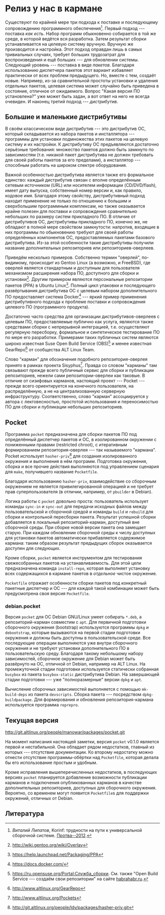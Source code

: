 Релиз у нас в кармане
=====================

Существуют по крайней мере три подхода к поставке и последующему
сопровождению программного обеспечения[^1]. Первый подход --- поставка
*как есть*. Набор программ обыкновенно собирается в той же среде, в
которой ведётся вся разработка. Затем результат сборки устанавливается
на целевую систему вручную. Вручную же производится и настройка. Этот
подход оправдан лишь в самых тривиальных случаях, требует больших
трудозатрат для воспроизведения и ещё больших --- для обновлении
системы. Следующий уровень --- поставка в виде *пакетов*. Благодаря
использованию диспетчера пакетов этот вариант избавляет практически от
всех проблем предыдущего. Но, вместе с тем, создаёт новые. Например,
из-за сравнительной простоты установки и удаления отдельных пакетов,
целевая система может случайно быть приведена в состояние, отличное от
ожидаемого. Вопрос "Какая версия ПО установлена?" уже может быть
задан, а вот ответ на него не всегда очевиден. И наконец третий
подход --- *дистрибутив*.


Большие и маленькие дистрибутивы
--------------------------------

В своём классическом виде дистрибутив --- это дистрибутив ОС, который
складывается из набора пакетов и инсталлятора --- программы для
установки подмножества этих пакетов на целевую систему и их
настройки. К дистрибутиву ОС предъявляются достаточно  серьёзные
требования: множество пакетов должно быть замкнуто по зависимостям
(т.е. никакой пакет дистрибутива не должен требовать для своей работы
пакетов за его пределами), а инсталлятор --- способным работать на
широком спектре оборудования.

Важной особенностью дистрибутива является также его
формальное единство: каждый дистрибутив связан с вполне определённым
сетевым источником (URL) или носителем информации (CD/DVD/flash),
имеет дату выпуска, собственный номер версии и, как правило, кодовое
имя. Благодаря этому свойству, дистрибутивный подход находит
применение не только по отношению к большим и сверхбольшим программным
комплексам, но также оказывается крайне полезен для поставки и
сопровождения сравнительно небольших по размеру систем прикладного
ПО. В отличие от дистрибутивов ОС, дистрибутивы прикладного ПО,
конечно же, не обладают в полной мере свойством замкнутости: напротив,
входящие в них программы по обыкновению требуют для своей работы
определённых компонентов ОС, предоставляемых пакетами базового
дистрибутива. Из-за этой особенности такие дистрибутивы получили
название дополнительных репозиториев или репозиториев-оверлеев.

Приведём несколько примеров. Собственно термин "оверлей", по-видимому,
происходит из Gentoo Linux (а возможно, и FreeBSD), где оверлей
является стандартным и доступным для пользователя механизмом
расширения набора ПО, доступного для сборки и установки[^2]. Другим
примером являются персональные репозитории пакетов (PPA) в Ubuntu
Linux[^3]. Полный цикл упаковки и последующего развёртывания
дистрибутива ОС с целевым набором дополнительного ПО предоставляет
система Docker[^4] --- яркий пример применения дистрибутивного подхода
к проблеме поставки и сопровождения целевого ПО (программного
продукта).

Достаточно часто средства для организации дистрибутивов-оверлеев с
целевым ПО, предоставляемые публично как услуга, являются также
средствами сборки с непрерывной интеграцией, т.е. осуществляют
регулярную пересборку, формальное и синтетическое тестирование
ПО по мере его разработки. Примерами таких публичных систем
являются широко известная Suse Open Build Service (OBS)[^5] и менее
известная GearRepo[^6] от сообщества ALT Linux Team.

Слово "карман" для обозначения подобного репозитория-оверлея принято в
рамках проекта Sisyphus[^7]. Правда со словом "карманы" там связывают
прежде всего публичный сервис для сборки и публикации репозиториев,
нежели сами репозитории-оверлеи как таковые. В отличие от сизифовых
карманов, настоящий проект --- Pocket --- прежде всего ориентируется
на конечного пользователя, на распределённую, а не на централизованную
серверную инфраструктуру. Соответственно, слово "карман" ассоциируется
у автора с лекговесностью, простотой использования и переносимостью ПО
для сборки и публикации небольших репозиториев.


Pocket
------

Программа `pocket` предназначена для сборки пакетов ПО под
определённый диспетчер пакетов и ОС, в изолированном окружении с
пониженными правами (restricted chroot), с итеративным формированием
репозитория-оверлея --- так называемого "кармана". Pocket использует
`hasher-priv`[^8] для создания изолированного окружения и выполнения в
нём программ. Подготовка окружения, сборка и все прочие действия
выполняются под управлением сценария для `make`, получившего название
`Pocketfile`.

Благодаря использованию `hasher-priv`, взаимодействие со сборочным
окружением не является привилегированной операцией и не требует прав
суперпользователя (в отличии, например, от `pbuilder` в Debian).

Логика работы с `pocket` довольно проста: пользователь использует
команды `sync-in` и `sync-out` для передачи исходных файлов между
пользовательской и сборочной средой и команды `build` и `rebuild` для
сборки и контрольной пересборки пакета. Результат успешной сборки
добавляется в локальный репозиторий-карман, доступный вне сборочной
среды. При сборке новой версии пакета она замещает старую. При каждом
обновлении сборочной среды к числу доступных для установки пакетов
автоматически прибавляется содержимое кармана: таким образом результат
предыдущих сборок оказывается доступен для следующих.

Кроме сборки, `pocket` является инструментом для тестирования
свежесобранных пакетов на устанавливаемость. Для этой цели
предназначена команда `install-repo`, которая выполняет установку всех
содержащихся в кармане пакетов в *отдельное* чистое окружение.

`Pocketfile` отражает особенности сборки пакетов под конкретный
пакетные диспетчер и ОС --- для каждой такой комбинации может быть
предусмотрена своя версия `Pocketfile`.

### debian.pocket

Версия `pocket` для ОС Debian GNU/Linux умеет собирать `*.deb`, а
репозиторий-карман совместим с `apt`. Для первичной подготовки
сборочного окружения (bootstrap) используются программы `dpkg` и
`debootstrap`, которые вызываются на первой стадии подготовки
окружения и должны быть доступны в пользовательской среде. Все
последующие операции выполняются уже внутри сборочного окружения и не
требуют установки дополнительного ПО в пользовательскую
среду. Благодаря такому небольшому набору зависимостей, сборочное
окружение для Debian может быть развёрнуто на ОС, отличной от Debian,
например на ALT Linux. На промежуточной стадии подготовки используется
статически собранная `busybox` из пакета `busybox-static` дистрибутива
Debian. На завершающей стадии подготовки --- уже "полноразмерные"
версии `dpkg` и `apt`.

Вычисление сборочных зависимостей выполняется с помощью
`mk-build-deps` из пакета `devscripts`. Сборка пакета --- посредством
`dpkg-buildpackage`. Для формирования и обновления репозитория-кармана
используется программа `reprepro`.


Текущая версия
--------------

<http://git.altlinux.org/people/manowar/packages/pocket.git>

На момент написания настоящей заметки, версия `pocket` v0.1.0 является
первой и нестабильной. Она обладает рядом недостатков, главный из
которых --- отсутствие документации. Ко второму недостатку можно
отнести отсутствие программы-обёртки над `Pocketfile`, которая делала
бы его использование простым и удобным.

Кроме исправления вышеперечисленных недостатков, в последующих версиях
`pocket` планируется добавление возможности публикации карманов и
подключения опубликованных карманов в качестве дополнительных
репозиториев, доступных для сборочного окружения. Вероятно, со
временем могут появится `Pocketfile`s для поддержки окружений,
отличных от Debian.


Литература
----------

[^1]: *Виталий Липатов*, Korinf: трудности на пути к универсальной
сборочной системе. [Протва--2012](http://www.altlinux.ru/media/protva-2012.pdf).
[^2]: <http://wiki.gentoo.org/wiki/Overlay>
[^3]: <https://help.launchpad.net/Packaging/PPA>
[^4]: <https://docs.docker.com/>
[^5]: <https://ru.opensuse.org/Portal:Служба_сборки>. См. также
"Open Build Service --- создаём свои репозитории" на сайте
[habrahabr.ru](http://habrahabr.ru/post/160609/).
[^6]: <http://www.altlinux.org/GearRepo>
[^7]: <http://www.altlinux.org/Pockets>
[^8]: <http://git.altlinux.org/people/ldv/packages/hasher-priv.git>
